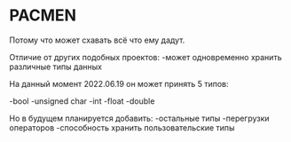 # PACMEN
Потому что может схавать всё что ему дадут.

Отличие от других подобных проектов:
-может одновременно хранить различные типы данных

На данный момент 2022.06.19 он может принять 5 типов:

-bool
-unsigned char
-int
-float
-double

Но в будущем планируется добавить:
-остальные типы
-перегрузки операторов
-способность хранить пользовательские типы
